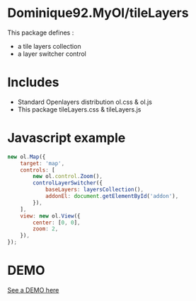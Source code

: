 Dominique92.MyOl/tileLayers
===========================
This package defines :
* a tile layers collection
* a layer switcher control

Includes
========
* Standard Openlayers distribution ol.css & ol.js
* This package tileLayers.css & tileLayers.js

Javascript example
==================
```js
new ol.Map({
	target: 'map',
	controls: [
		new ol.control.Zoom(),
		controlLayerSwitcher({
			baseLayers: layersCollection(),
			addonEl: document.getElementById('addon'),
		}),
	],
	view: new ol.View({
		center: [0, 0],
		zoom: 2,
	}),
});
```

DEMO
====
[See a DEMO here](https://Dominique92.github.io/MyOl/tileLayers/)
